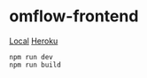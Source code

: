 # omflow-frontend

[Local](http://localhost:1234)
[Heroku](https://omflow-frontend.herokuapp.com/)

```
npm run dev
npm run build
```

